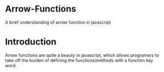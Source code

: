 # Arrow-Functions
A brief understanding of arrow function in javascript

# Introduction
Arrow functions are quite a beauty in javascript, which allows programers to take off the burden of defining the functions/methods with a function key word.
